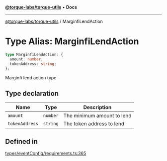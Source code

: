 [**@torque-labs/torque-utils**](../README.md) • **Docs**

***

[@torque-labs/torque-utils](../README.md) / MarginfiLendAction

# Type Alias: MarginfiLendAction

```ts
type MarginfiLendAction: {
  amount: number;
  tokenAddress: string;
};
```

Marginfi lend action type

## Type declaration

| Name | Type | Description |
| ------ | ------ | ------ |
| `amount` | `number` | The minimum amount to lend |
| `tokenAddress` | `string` | The token address to lend |

## Defined in

[types/eventConfig/requirements.ts:365](https://github.com/torque-labs/torque-utils/blob/3bd29ca22f900f1cf2686f7f240bf82e15337207/types/eventConfig/requirements.ts#L365)
